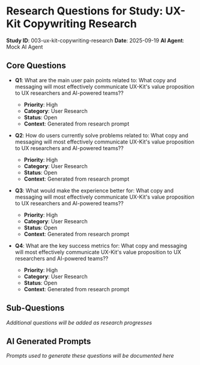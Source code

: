 # Research Questions for Study: UX-Kit Copywriting Research

**Study ID**: 003-ux-kit-copywriting-research
**Date**: 2025-09-19
**AI Agent**: Mock AI Agent

## Core Questions

- **Q1**: What are the main user pain points related to: What copy and messaging will most effectively communicate UX-Kit's value proposition to UX researchers and AI-powered teams??
  - **Priority**: High
  - **Category**: User Research
  - **Status**: Open
  - **Context**: Generated from research prompt

- **Q2**: How do users currently solve problems related to: What copy and messaging will most effectively communicate UX-Kit's value proposition to UX researchers and AI-powered teams??
  - **Priority**: High
  - **Category**: User Research
  - **Status**: Open
  - **Context**: Generated from research prompt

- **Q3**: What would make the experience better for: What copy and messaging will most effectively communicate UX-Kit's value proposition to UX researchers and AI-powered teams??
  - **Priority**: High
  - **Category**: User Research
  - **Status**: Open
  - **Context**: Generated from research prompt

- **Q4**: What are the key success metrics for: What copy and messaging will most effectively communicate UX-Kit's value proposition to UX researchers and AI-powered teams??
  - **Priority**: High
  - **Category**: User Research
  - **Status**: Open
  - **Context**: Generated from research prompt

## Sub-Questions

*Additional questions will be added as research progresses*

## AI Generated Prompts

*Prompts used to generate these questions will be documented here*
